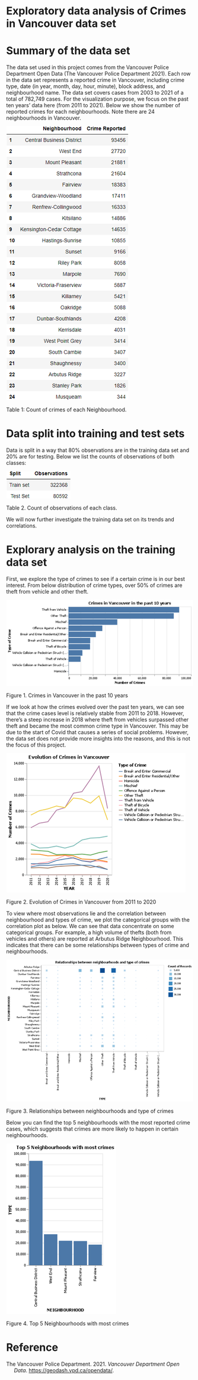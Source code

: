 
# Exploratory data analysis of Crimes in Vancouver data set

# Summary of the data set

The data set used in this project comes from the Vancouver Police
Department Open Data (The Vancouver Police Department 2021). Each row in
the data set represents a reported crime in Vancouver, including crime
type, date (in year, month, day, hour, minute), block address, and
neighbourhood name. The data set covers cases from 2003 to 2021 of a
total of 782,749 cases. For the visualization purpose, we focus on the
past ten years’ data here (from 2011 to 2021). Below we show the number
of reported crimes for each neighbourhoods. Note there are 24
neighbourhoods in Vancouver.

<p align="center">

![](figure-gfm/neighbour_crimes.png)<!-- -->

Table 1: Count of crimes of each Neighbourhood.

</p>

# Data split into training and test sets

Data is split in a way that 80% observations are in the training data
set and 20% are for testing. Below we list the counts of observations of
both classes:

<p align="center">

![](figure-gfm/observations.png)<!-- -->

Table 2. Count of observations of each class.

</p>

We will now further investigate the training data set on its trends and
correlations.

# Explorary analysis on the training data set

First, we explore the type of crimes to see if a certain crime is in our
best interest. From below distribution of crime types, over 50% of
crimes are theft from vehicle and other theft.

<p align="center">

![](figure-gfm/crime_type.png)<!-- -->

Figure 1. Crimes in Vancouver in the past 10 years

</p>

If we look at how the crimes evolved over the past ten years, we can see
that the crime cases level is relatively stable from 2011 to 2018.
However, there’s a steep increase in 2018 where theft from vehicles
surpassed other theft and became the most common crime type in
Vancouver. This may be due to the start of Covid that causes a series of
social problems. However, the data set does not provide more insights
into the reasons, and this is not the focus of this project.

<p align="center">

![](figure-gfm/crime_evolution.png)<!-- -->

Figure 2. Evolution of Crimes in Vancouver from 2011 to 2020

</p>

To view where most observations lie and the correlation between
neighbourhood and types of crime, we plot the categorical groups with
the correlation plot as below. We can see that data concentrate on some
categorical groups. For example, a high volume of thefts (both from
vehicles and others) are reported at Arbutus Ridge Neighbourhood. This
indicates that there can be some relationships between types of crime
and neighbourhoods.

<p align="center">

![](figure-gfm/crime_correlation.png)<!-- -->

Figure 3. Relationships between neighbourhoods and type of crimes

</p>

Below you can find the top 5 neighbourhoods with the most reported crime
cases, which suggests that crimes are more likely to happen in certain
neighbourhoods.

<p align="center">

![](figure-gfm/crime_top5.png)<!-- -->

Figure 4. Top 5 Neighbourhoods with most crimes

</p>

# Reference

<div id="refs" class="references csl-bib-body hanging-indent">

<div id="ref-Data" class="csl-entry">

The Vancouver Police Department. 2021. *Vancouver Department Open Data*.
<https://geodash.vpd.ca/opendata/>.

</div>

</div>
